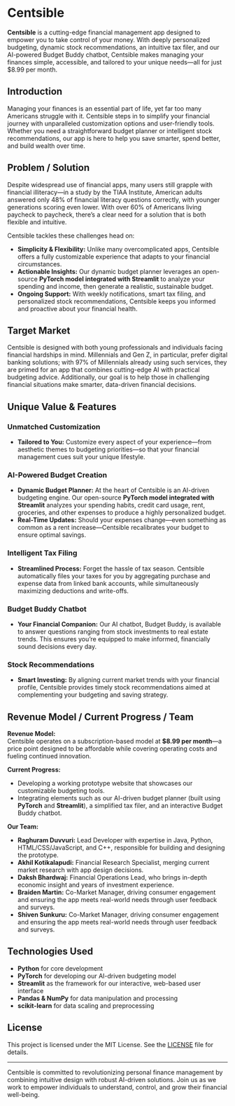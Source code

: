 # Centsible

**Centsible** is a cutting-edge financial management app designed to empower you to take control of your money. With deeply personalized budgeting, dynamic stock recommendations, an intuitive tax filer, and our AI-powered Budget Buddy chatbot, Centsible makes managing your finances simple, accessible, and tailored to your unique needs—all for just $8.99 per month.

## Introduction

Managing your finances is an essential part of life, yet far too many Americans struggle with it. Centsible steps in to simplify your financial journey with unparalleled customization options and user-friendly tools. Whether you need a straightforward budget planner or intelligent stock recommendations, our app is here to help you save smarter, spend better, and build wealth over time.

## Problem / Solution

Despite widespread use of financial apps, many users still grapple with financial illiteracy—in a study by the TIAA Institute, American adults answered only 48% of financial literacy questions correctly, with younger generations scoring even lower. With over 60% of Americans living paycheck to paycheck, there’s a clear need for a solution that is both flexible and intuitive.

Centsible tackles these challenges head on:
- **Simplicity & Flexibility:** Unlike many overcomplicated apps, Centsible offers a fully customizable experience that adapts to your financial circumstances.
- **Actionable Insights:** Our dynamic budget planner leverages an open-source **PyTorch model integrated with Streamlit** to analyze your spending and income, then generate a realistic, sustainable budget.
- **Ongoing Support:** With weekly notifications, smart tax filing, and personalized stock recommendations, Centsible keeps you informed and proactive about your financial health.

## Target Market

Centsible is designed with both young professionals and individuals facing financial hardships in mind. Millennials and Gen Z, in particular, prefer digital banking solutions; with 97% of Millennials already using such services, they are primed for an app that combines cutting-edge AI with practical budgeting advice. Additionally, our goal is to help those in challenging financial situations make smarter, data-driven financial decisions.

## Unique Value & Features

### Unmatched Customization
- **Tailored to You:** Customize every aspect of your experience—from aesthetic themes to budgeting priorities—so that your financial management cues suit your unique lifestyle.
  
### AI-Powered Budget Creation
- **Dynamic Budget Planner:** At the heart of Centsible is an AI-driven budgeting engine. Our open-source **PyTorch model integrated with Streamlit** analyzes your spending habits, credit card usage, rent, groceries, and other expenses to produce a highly personalized budget.
- **Real-Time Updates:** Should your expenses change—even something as common as a rent increase—Centsible recalibrates your budget to ensure optimal savings.

### Intelligent Tax Filing
- **Streamlined Process:** Forget the hassle of tax season. Centsible automatically files your taxes for you by aggregating purchase and expense data from linked bank accounts, while simultaneously maximizing deductions and write-offs.

### Budget Buddy Chatbot
- **Your Financial Companion:** Our AI chatbot, Budget Buddy, is available to answer questions ranging from stock investments to real estate trends. This ensures you’re equipped to make informed, financially sound decisions every day.

### Stock Recommendations
- **Smart Investing:** By aligning current market trends with your financial profile, Centsible provides timely stock recommendations aimed at complementing your budgeting and saving strategy.

## Revenue Model / Current Progress / Team

**Revenue Model:**  
Centsible operates on a subscription-based model at **$8.99 per month**—a price point designed to be affordable while covering operating costs and fueling continued innovation.

**Current Progress:**  
- Developing a working prototype website that showcases our customizable budgeting tools.
- Integrating elements such as our AI-driven budget planner (built using **PyTorch** and **Streamlit**), a simplified tax filer, and an interactive Budget Buddy chatbot.

**Our Team:**  
- **Raghuram Duvvuri:** Lead Developer with expertise in Java, Python, HTML/CSS/JavaScript, and C++, responsible for building and designing the prototype.
- **Akhil Kotikalapudi:** Financial Research Specialist, merging current market research with app design decisions.
- **Daksh Bhardwaj:** Financial Operations Lead, who brings in-depth economic insight and years of investment experience.
- **Braiden Martin:** Co-Market Manager, driving consumer engagement and ensuring the app meets real-world needs through user feedback and surveys.
- **Shiven Sunkuru:** Co-Market Manager, driving consumer engagement and ensuring the app meets real-world needs through user feedback and surveys.

## Technologies Used

- **Python** for core development
- **PyTorch** for developing our AI-driven budgeting model
- **Streamlit** as the framework for our interactive, web-based user interface
- **Pandas & NumPy** for data manipulation and processing
- **scikit-learn** for data scaling and preprocessing

## License

This project is licensed under the MIT License. See the [LICENSE](LICENSE) file for details.

---

Centsible is committed to revolutionizing personal finance management by combining intuitive design with robust AI-driven solutions. Join us as we work to empower individuals to understand, control, and grow their financial well-being.
